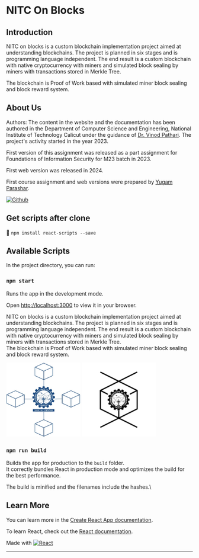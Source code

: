 # NITC On Blocks

## Introduction
NITC on blocks is a custom blockchain implementation project aimed at understanding blockchains.
The project is planned in six stages and is programming language independent.
The end result is a custom blockchain with native cryptocurrency with miners and simulated block sealing by miners 
with transactions stored in Merkle Tree.

The blockchain is Proof of Work based with simulated miner block sealing and block reward system.
## About Us

Authors: The content in the website and the documentation has been authored in the Department of Computer Science and Engineering, National Institute of Technology Calicut under the guidance of [Dr. Vinod Pathari](https://sites.google.com/nitc.ac.in/pathari/). The project's activity started in the year 2023.

First version of this assignment was released as a part assignment for Foundations of Information Security for M23 batch in 2023.

First web version was released in 2024.

First course assignment and web versions were prepared by [Yugam Parashar](https://www.linkedin.com/in/yugam-parashar/).


[![Github](https://img.shields.io/badge/GitHub-100000?style=for-the-badge&logo=github&logoColor=white)](https://github.com/yug-am/) 



## Get scripts after clone
📜 `npm install react-scripts --save`
## Available Scripts

In the project directory, you can run:

### `npm start`

Runs the app in the development mode.

Open [http://localhost:3000](http://localhost:3000) to view it in your browser.

NITC on blocks is a custom blockchain implementation project aimed at understanding blockchains.
The project is planned in six stages and is programming language independent.
The end result is a custom blockchain with native cryptocurrency with miners and simulated block sealing by miners 
with transactions stored in Merkle Tree.<br/>
The blockchain is Proof of Work based with simulated miner block sealing and block reward system.

<img src="./README_images/logo_nitc_blc.jpg" width="200" height="200" />

<img src="./README_images/site_main_logo.jpg" width="200" height="200" />


### `npm run build`

Builds the app for production to the `build` folder.\
It correctly bundles React in production mode and optimizes the build for the best performance.

The build is minified and the filenames include the hashes.\

## Learn More

You can learn more in the [Create React App documentation](https://facebook.github.io/create-react-app/docs/getting-started).

To learn React, check out the [React documentation](https://reactjs.org/).


Made with [![React](https://img.shields.io/badge/React-20232A?style=for-the-badge&logo=react&logoColor=61DAFB)](https://reactjs.org/)

---
